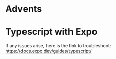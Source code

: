 # Advents

# Typescript with Expo

If any issues arise, here is the link to troubleshoot: https://docs.expo.dev/guides/typescript/

